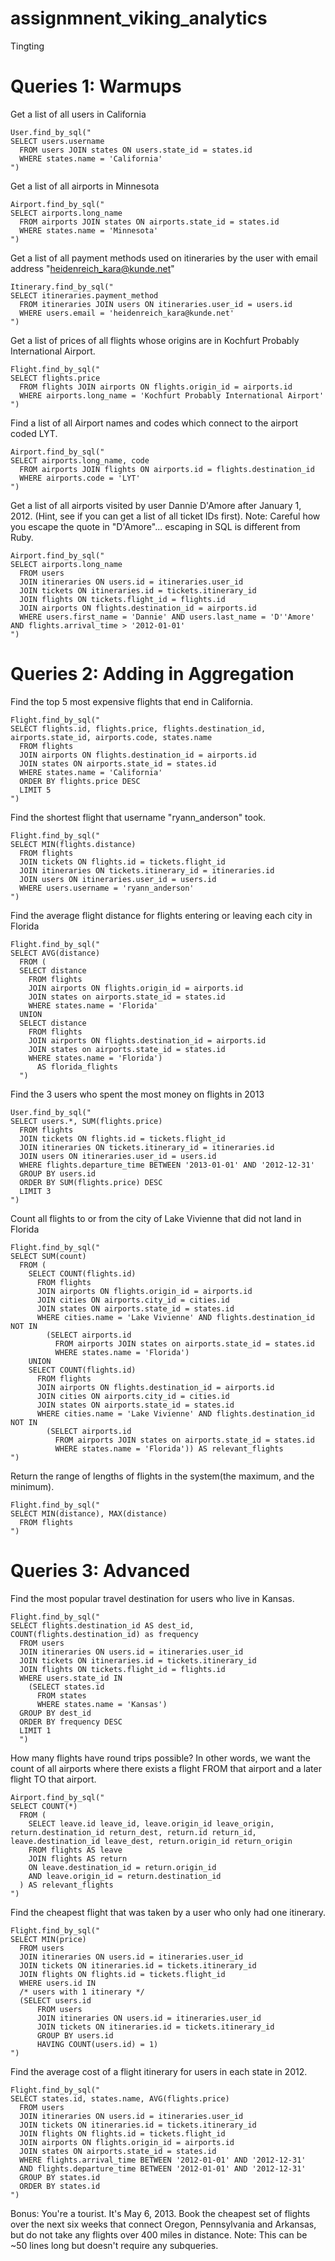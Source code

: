 # assignmnent_viking_analytics

Tingting

# Queries 1: Warmups

Get a list of all users in California

    User.find_by_sql("
    SELECT users.username
      FROM users JOIN states ON users.state_id = states.id
      WHERE states.name = 'California'
    ")

Get a list of all airports in Minnesota

    Airport.find_by_sql("
    SELECT airports.long_name
      FROM airports JOIN states ON airports.state_id = states.id
      WHERE states.name = 'Minnesota'
    ")

Get a list of all payment methods used on itineraries by the user with email address "heidenreich_kara@kunde.net"

    Itinerary.find_by_sql("
    SELECT itineraries.payment_method
      FROM itineraries JOIN users ON itineraries.user_id = users.id
      WHERE users.email = 'heidenreich_kara@kunde.net'
    ")

Get a list of prices of all flights whose origins are in Kochfurt Probably International Airport.
  
    Flight.find_by_sql("
    SELECT flights.price
      FROM flights JOIN airports ON flights.origin_id = airports.id
      WHERE airports.long_name = 'Kochfurt Probably International Airport'
    ")

Find a list of all Airport names and codes which connect to the airport coded LYT.

    Airport.find_by_sql("
    SELECT airports.long_name, code
      FROM airports JOIN flights ON airports.id = flights.destination_id
      WHERE airports.code = 'LYT'
    ")

Get a list of all airports visited by user Dannie D'Amore after January 1, 2012. (Hint, see if you can get a list of all ticket IDs first). Note: Careful how you escape the quote in "D'Amore"... escaping in SQL is different from Ruby.

    Airport.find_by_sql("
    SELECT airports.long_name
      FROM users 
      JOIN itineraries ON users.id = itineraries.user_id
      JOIN tickets ON itineraries.id = tickets.itinerary_id
      JOIN flights ON tickets.flight_id = flights.id
      JOIN airports ON flights.destination_id = airports.id
      WHERE users.first_name = 'Dannie' AND users.last_name = 'D''Amore' AND flights.arrival_time > '2012-01-01'
    ")

# Queries 2: Adding in Aggregation

Find the top 5 most expensive flights that end in California.

    Flight.find_by_sql("
    SELECT flights.id, flights.price, flights.destination_id, airports.state_id, airports.code, states.name
      FROM flights
      JOIN airports ON flights.destination_id = airports.id
      JOIN states ON airports.state_id = states.id
      WHERE states.name = 'California'
      ORDER BY flights.price DESC
      LIMIT 5
    ")

Find the shortest flight that username "ryann_anderson" took.

    Flight.find_by_sql("
    SELECT MIN(flights.distance)
      FROM flights
      JOIN tickets ON flights.id = tickets.flight_id
      JOIN itineraries ON tickets.itinerary_id = itineraries.id
      JOIN users ON itineraries.user_id = users.id
      WHERE users.username = 'ryann_anderson'
    ")

Find the average flight distance for flights entering or leaving 
each city in Florida

    Flight.find_by_sql("
    SELECT AVG(distance)
      FROM (
      SELECT distance 
        FROM flights
        JOIN airports ON flights.origin_id = airports.id 
        JOIN states on airports.state_id = states.id
        WHERE states.name = 'Florida'
      UNION
      SELECT distance
        FROM flights 
        JOIN airports ON flights.destination_id = airports.id 
        JOIN states on airports.state_id = states.id
        WHERE states.name = 'Florida') 
          AS florida_flights
      ")

Find the 3 users who spent the most money on flights in 2013

    User.find_by_sql("
    SELECT users.*, SUM(flights.price)
      FROM flights 
      JOIN tickets ON flights.id = tickets.flight_id
      JOIN itineraries ON tickets.itinerary_id = itineraries.id
      JOIN users ON itineraries.user_id = users.id
      WHERE flights.departure_time BETWEEN '2013-01-01' AND '2012-12-31'
      GROUP BY users.id
      ORDER BY SUM(flights.price) DESC
      LIMIT 3
    ")

Count all flights to or from the city of Lake Vivienne that did not land in Florida

    Flight.find_by_sql("
    SELECT SUM(count)
      FROM (
        SELECT COUNT(flights.id)  
          FROM flights 
          JOIN airports ON flights.origin_id = airports.id
          JOIN cities ON airports.city_id = cities.id
          JOIN states ON airports.state_id = states.id
          WHERE cities.name = 'Lake Vivienne' AND flights.destination_id NOT IN 
            (SELECT airports.id
              FROM airports JOIN states on airports.state_id = states.id
              WHERE states.name = 'Florida')
        UNION 
        SELECT COUNT(flights.id)  
          FROM flights 
          JOIN airports ON flights.destination_id = airports.id
          JOIN cities ON airports.city_id = cities.id
          JOIN states ON airports.state_id = states.id
          WHERE cities.name = 'Lake Vivienne' AND flights.destination_id NOT IN 
            (SELECT airports.id
              FROM airports JOIN states on airports.state_id = states.id
              WHERE states.name = 'Florida')) AS relevant_flights 
    ")

Return the range of lengths of flights in the system(the maximum, and the minimum).

    Flight.find_by_sql("
    SELECT MIN(distance), MAX(distance)
      FROM flights
    ")

# Queries 3: Advanced

Find the most popular travel destination for users who live in Kansas.

    Flight.find_by_sql("
    SELECT flights.destination_id AS dest_id, COUNT(flights.destination_id) as frequency
      FROM users
      JOIN itineraries ON users.id = itineraries.user_id
      JOIN tickets ON itineraries.id = tickets.itinerary_id
      JOIN flights ON tickets.flight_id = flights.id
      WHERE users.state_id IN 
        (SELECT states.id
          FROM states
          WHERE states.name = 'Kansas')
      GROUP BY dest_id
      ORDER BY frequency DESC
      LIMIT 1
      ")

How many flights have round trips possible? In other words, we want the count of all airports where there exists a flight FROM that airport and a later flight TO that airport.

    Airport.find_by_sql("
    SELECT COUNT(*)
      FROM (
        SELECT leave.id leave_id, leave.origin_id leave_origin, return.destination_id return_dest, return.id return_id, leave.destination_id leave_dest, return.origin_id return_origin
        FROM flights AS leave 
        JOIN flights AS return 
        ON leave.destination_id = return.origin_id
        AND leave.origin_id = return.destination_id
      ) AS relevant_flights
    ")

Find the cheapest flight that was taken by a user who only had one itinerary.

    Flight.find_by_sql("
    SELECT MIN(price)
      FROM users
      JOIN itineraries ON users.id = itineraries.user_id
      JOIN tickets ON itineraries.id = tickets.itinerary_id
      JOIN flights ON flights.id = tickets.flight_id
      WHERE users.id IN
      /* users with 1 itinerary */
      (SELECT users.id
          FROM users
          JOIN itineraries ON users.id = itineraries.user_id
          JOIN tickets ON itineraries.id = tickets.itinerary_id
          GROUP BY users.id
          HAVING COUNT(users.id) = 1)
    ")

Find the average cost of a flight itinerary for users in each state in 2012.

    Flight.find_by_sql("
    SELECT states.id, states.name, AVG(flights.price)
      FROM users 
      JOIN itineraries ON users.id = itineraries.user_id
      JOIN tickets ON itineraries.id = tickets.itinerary_id
      JOIN flights ON flights.id = tickets.flight_id 
      JOIN airports ON flights.origin_id = airports.id
      JOIN states ON airports.state_id = states.id
      WHERE flights.arrival_time BETWEEN '2012-01-01' AND '2012-12-31'
      AND flights.departure_time BETWEEN '2012-01-01' AND '2012-12-31'
      GROUP BY states.id
      ORDER BY states.id
    ")

Bonus: You're a tourist. It's May 6, 2013. Book the cheapest set of flights over the next six weeks that connect Oregon, Pennsylvania and Arkansas, but do not take any flights over 400 miles in distance. Note: This can be ~50 lines long but doesn't require any subqueries.
